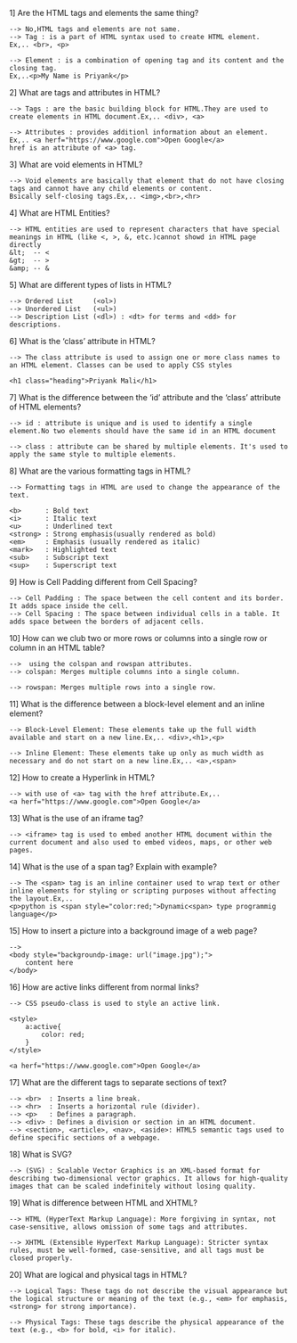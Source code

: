 1] Are the HTML tags and elements the same thing?

    --> No,HTML tags and elements are not same.
    --> Tag : is a part of HTML syntax used to create HTML element.
    Ex,.. <br>, <p>

    --> Element : is a combination of opening tag and its content and the closing tag.
    Ex,..<p>My Name is Priyank</p>

2] What are tags and attributes in HTML?

    --> Tags : are the basic building block for HTML.They are used to create elements in HTML document.Ex,.. <div>, <a>

    --> Attributes : provides additionl information about an element.
    Ex,.. <a herf="https://www.google.com">Open Google</a>
    href is an attribute of <a> tag.
3] What are void elements in HTML?

    --> Void elements are basically that element that do not have closing tags and cannot have any child elements or content.
    Bsically self-closing tags.Ex,.. <img>,<br>,<hr> 
4] What are HTML Entities?

    --> HTML entities are used to represent characters that have special meanings in HTML (like <, >, &, etc.)cannot showd in HTML page directly
    &lt;  -- <
    &gt;  -- >
    &amp; -- &
5] What are different types of lists in HTML?

    --> Ordered List     (<ol>)
    --> Unordered List   (<ul>)
    --> Description List (<dl>) : <dt> for terms and <dd> for descriptions.
6] What is the ‘class’ attribute in HTML?

    --> The class attribute is used to assign one or more class names to an HTML element. Classes can be used to apply CSS styles 
    
    <h1 class="heading">Priyank Mali</h1>
7] What is the difference between the ‘id’ attribute and the ‘class’ attribute of HTML elements?

    --> id : attribute is unique and is used to identify a single element.No two elements should have the same id in an HTML document

    --> class : attribute can be shared by multiple elements. It's used to apply the same style to multiple elements.
8] What are the various formatting tags in HTML?

    --> Formatting tags in HTML are used to change the appearance of the text.

    <b>      : Bold text
    <i>      : Italic text
    <u>      : Underlined text
    <strong> : Strong emphasis(usually rendered as bold)
    <em>     : Emphasis (usually rendered as italic)
    <mark>   : Highlighted text
    <sub>    : Subscript text
    <sup>    : Superscript text
9] How is Cell Padding different from Cell Spacing?

    --> Cell Padding : The space between the cell content and its border. It adds space inside the cell.
    --> Cell Spacing : The space between individual cells in a table. It adds space between the borders of adjacent cells.
10] How can we club two or more rows or columns into a single row or column in an HTML table?

    -->  using the colspan and rowspan attributes.
    --> colspan: Merges multiple columns into a single column.

    --> rowspan: Merges multiple rows into a single row.
11] What is the difference between a block-level element and an inline element?

    --> Block-Level Element: These elements take up the full width available and start on a new line.Ex,.. <div>,<h1>,<p>

    --> Inline Element: These elements take up only as much width as necessary and do not start on a new line.Ex,.. <a>,<span>
12] How to create a Hyperlink in HTML?

    --> with use of <a> tag with the href attribute.Ex,..
    <a herf="https://www.google.com">Open Google</a>
13] What is the use of an iframe tag?

    --> <iframe> tag is used to embed another HTML document within the current document and also used to embed videos, maps, or other web pages.
14] What is the use of a span tag? Explain with example?

    --> The <span> tag is an inline container used to wrap text or other inline elements for styling or scripting purposes without affecting the layout.Ex,..
    <p>python is <span style="color:red;">Dynamic<span> type programmig language</p>
15] How to insert a picture into a background image of a web page?

    -->
    <body style="backgroundp-image: url("image.jpg");">
        content here
    </body>
16] How are active links different from normal links?

    --> CSS pseudo-class is used to style an active link.

    <style>
        a:active{
            color: red;
        }
    </style>

    <a herf="https://www.google.com">Open Google</a>    
17] What are the different tags to separate sections of text?

    --> <br>  : Inserts a line break.
    --> <hr>  : Inserts a horizontal rule (divider).
    --> <p>   : Defines a paragraph.
    --> <div> : Defines a division or section in an HTML document.
    --> <section>, <article>, <nav>, <aside>: HTML5 semantic tags used to define specific sections of a webpage.
18] What is SVG?

    --> (SVG) : Scalable Vector Graphics is an XML-based format for describing two-dimensional vector graphics. It allows for high-quality images that can be scaled indefinitely without losing quality.
19] What is difference between HTML and XHTML?

    --> HTML (HyperText Markup Language): More forgiving in syntax, not case-sensitive, allows omission of some tags and attributes.

    --> XHTML (Extensible HyperText Markup Language): Stricter syntax rules, must be well-formed, case-sensitive, and all tags must be closed properly.
20] What are logical and physical tags in HTML? 

    --> Logical Tags: These tags do not describe the visual appearance but the logical structure or meaning of the text (e.g., <em> for emphasis, <strong> for strong importance).

    --> Physical Tags: These tags describe the physical appearance of the text (e.g., <b> for bold, <i> for italic).